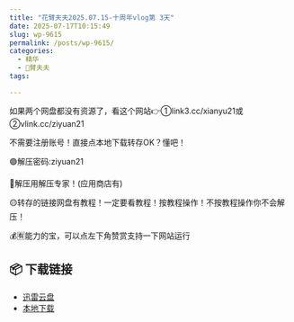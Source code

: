 ```yaml
---
title: "花臂夫夫2025.07.15-十周年vlog第 3天"
date: 2025-07-17T10:15:49
slug: wp-9615
permalink: /posts/wp-9615/
categories:
  - 精华
  - 🌸臂夫夫
tags:

---
```


如果两个网盘都没有资源了，看这个网站👉①link3.cc/xianyu21或②vlink.cc/ziyuan21

不需要注册账号！直接点本地下载转存OK？懂吧！

🟢解压密码:ziyuan21

🔵解压用解压专家！(应用商店有)

🟡转存的链接网盘有教程！一定要看教程！按教程操作！不按教程操作你不会解压！

💰🈶能力的宝，可以点左下角赞赏支持一下网站运行

## 📦 下载链接
- [迅雷云盘](https://blziyuan21.com/pay-download/9615?key=a9df5fd811&down_id=0)
- [本地下载](https://blziyuan21.com/pay-download/9615?key=a9df5fd811&down_id=1)

